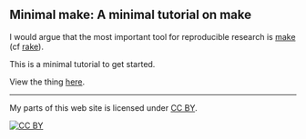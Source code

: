 ## Minimal make: A minimal tutorial on make

I would argue that the most important tool for reproducible research
is [make](http://www.gnu.org/software/make) (cf
[rake](http://rake.rubyforge.org)).

This is a minimal tutorial to get started.

View the thing [here](http://kbroman.github.io/minimal_make).

<hr/>

My parts of this web site is licensed under
[CC BY](http://creativecommons.org/licenses/by/3.0/).

[![CC BY](http://i.creativecommons.org/l/by/3.0/88x31.png)](http://creativecommons.org/licenses/by/3.0/)
